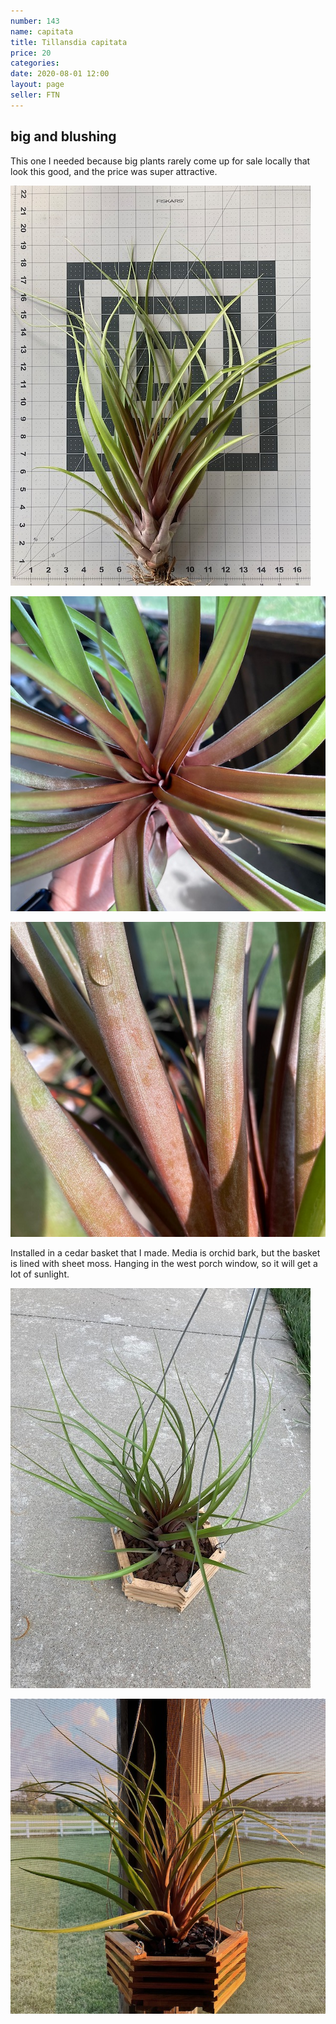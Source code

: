 ```yaml
---
number: 143
name: capitata
title: Tillansdia capitata
price: 20
categories: 
date: 2020-08-01 12:00
layout: page
seller: FTN
---
```

## big and blushing

This one I needed because big plants rarely come up for sale locally that look this good, and the price was super attractive.

!["Tillandsia capitata"](/i/IMG_0518.jpeg "Tillandsia capitata")

!["Tillandsia capitata"](/i/IMG_0520.jpeg "Tillandsia capitata")

!["Tillandsia capitata"](/i/IMG_0536.jpeg "Tillandsia capitata")

Installed in a cedar basket that I made. Media is orchid bark, but the basket is lined with sheet moss. Hanging in the west porch window, so it will get a lot of sunlight.

!["Tillandsia capitata"](/i/IMG_0559.jpeg "Tillandsia capitata")

!["Tillandsia capitata"](/i/IMG_0569.jpeg "Tillandsia capitata")

